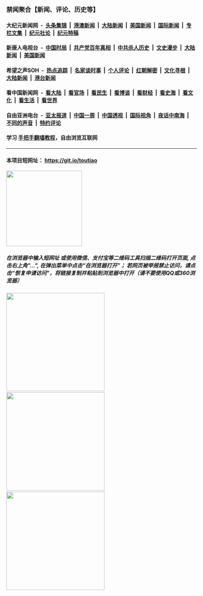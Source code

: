 ### 禁闻聚合【新闻、评论、历史等】

#### 大纪元新闻网 &nbsp;-&nbsp; [头条集锦](indexes/E头条集锦.md?t=02231702) &nbsp;|&nbsp; [港澳新闻](indexes/E港澳新闻.md?t=02231702)  &nbsp;|&nbsp; [大陆新闻](indexes/E大陆新闻.md?t=02231702) &nbsp;|&nbsp; [美国新闻](indexes/E美国新闻.md?t=02231702) &nbsp;|&nbsp; [国际新闻](indexes/E国际新闻.md?t=02231702) &nbsp;|&nbsp; [专栏文集](indexes/E专栏文集.md?t=02231702) &nbsp;|&nbsp; [纪元社论](indexes/E纪元社论.md?t=02231702) &nbsp;|&nbsp; [纪元特稿](indexes/E纪元特稿.md?t=02231702) 

#### 新唐人电视台 &nbsp;-&nbsp; [中国时局](indexes/N中国时局.md?t=02231702) &nbsp;|&nbsp; [共产党百年真相](indexes/N共产党百年真相.md?t=02231702) &nbsp;|&nbsp; [中共杀人历史](indexes/N中共杀人历史.md?t=02231702) &nbsp;|&nbsp; [文史漫步](indexes/N文史漫步.md?t=02231702) &nbsp;|&nbsp; [大陆新闻](indexes/N大陆新闻.md?t=02231702) &nbsp;|&nbsp; [美国新闻](indexes/N美国新闻.md?t=02231702)

#### 希望之声SOH &nbsp;-&nbsp; [热点追踪](indexes/H热点追踪.md?t=02231702) &nbsp;|&nbsp; [名家谈时事](indexes/H名家谈时事.md?t=02231702) &nbsp;|&nbsp; [个人评论](indexes/H个人评论.md?t=02231702)  &nbsp;|&nbsp; [红朝解密](indexes/H红朝解密.md?t=02231702) &nbsp;|&nbsp; [文化寻根](indexes/H文化寻根.md?t=02231702) &nbsp;|&nbsp; [大陆新闻](indexes/H大陆新闻.md?t=02231702) &nbsp;|&nbsp; [港台新闻](indexes/H港台新闻.md?t=02231702)

#### 看中国新闻网 &nbsp;-&nbsp; [看大陆](indexes/S看大陆.md?t=02231702) &nbsp;|&nbsp; [看官场](indexes/S看官场.md?t=02231702) &nbsp;|&nbsp; [看民生](indexes/S看民生.md?t=02231702)  &nbsp;|&nbsp; [看博谈](indexes/S看博谈.md?t=02231702) &nbsp;|&nbsp; [看财经](indexes/S看财经.md?t=02231702) &nbsp;|&nbsp; [看史海](indexes/S看史海.md?t=02231702) &nbsp;|&nbsp; [看文化](indexes/S看文化.md?t=02231702) &nbsp;|&nbsp; [看生活](indexes/S看生活.md?t=02231702) &nbsp;|&nbsp; [看世界](indexes/S看世界.md?t=02231702)

#### 自由亚洲电台 &nbsp;-&nbsp; [亚太报道](indexes/R亚太报道.md?t=02231702) &nbsp;|&nbsp; [中国一周](indexes/R中国一周.md?t=02231702) &nbsp;|&nbsp; [中国透视](indexes/R中国透视.md?t=02231702)  &nbsp;|&nbsp; [国际视角](indexes/R国际视角.md?t=02231702) &nbsp;|&nbsp; [夜话中南海](indexes/R夜话中南海.md?t=02231702) &nbsp;|&nbsp; [不同的声音](indexes/R不同的声音.md?t=02231702) &nbsp;|&nbsp; [特约评论](indexes/R特约评论.md?t=02231702)

#### 学习 [手把手翻墙教程](https://github.com/gfw-breaker/guides/wiki)，自由浏览互联网

----

#### 本项目短网址： https://git.io/toutiao
<img src="https://raw.githubusercontent.com/gfw-breaker/banned-news/master/scripts/img/qr.png" width="200px"/>  

##### 在浏览器中输入短网址 或使用微信、支付宝等二维码工具扫描二维码打开页面, 点击右上角"...", 在弹出菜单中点击“在浏览器打开”； 若网页被举报禁止访问，请点击“恢复申请访问”，将链接复制并粘贴到浏览器中打开（请不要使用QQ或360浏览器）

<img src="https://raw.githubusercontent.com/gfw-breaker/banned-news/master/scripts/img/1.png" width="260px"/> &nbsp; <img src="https://raw.githubusercontent.com/gfw-breaker/banned-news/master/scripts/img/2.png" width="260px"/> &nbsp; <img src="https://raw.githubusercontent.com/gfw-breaker/banned-news/master/scripts/img/3.png" width="260px"/>
